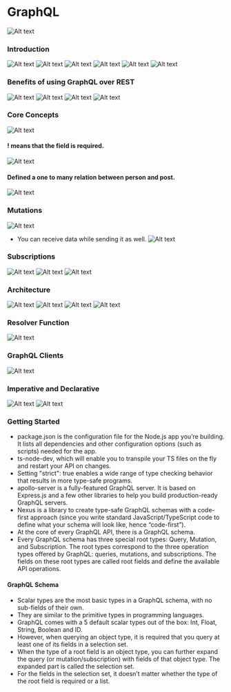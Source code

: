 # GraphQL
![Alt text](images/image.png)
### Introduction
![Alt text](images/image-1.png)
![Alt text](images/image-2.png)
![Alt text](images/image-3.png)
![Alt text](images/image-4.png)
![Alt text](images/image-5.png)
![Alt text](images/image-6.png)

### Benefits of using GraphQL over REST
![Alt text](images/image-7.png)
![Alt text](images/image-8.png)
![Alt text](images/image-9.png)
![Alt text](images/image-10.png)

### Core Concepts
![Alt text](images/image-11.png)
#### ! means that the field is required.
![Alt text](images/image-12.png)
#### Defined a one to many relation between person and post.
![Alt text](images/image-13.png)

### Mutations
![Alt text](images/image-14.png)
- You can receive data while sending it as well.
![Alt text](images/image-15.png)

### Subscriptions
![Alt text](images/image-16.png)
![Alt text](images/image-17.png)
![Alt text](images/image-19.png)

### Architecture
![Alt text](images/image-20.png)
![Alt text](images/image-21.png)
![Alt text](images/image-22.png)
![Alt text](images/image-23.png)

### Resolver Function
![Alt text](images/image-24.png)

### GraphQL Clients
![Alt text](images/image-25.png)

### Imperative and Declarative
![Alt text](images/image-26.png)
![Alt text](images/image-27.png)

### Getting Started
- package.json is the configuration file for the Node.js app you’re building. It lists all dependencies and other configuration options (such as scripts) needed for the app.
- ts-node-dev, which will enable you to transpile your TS files on the fly and restart your API on changes.
- Setting "strict": true enables a wide range of type checking behavior that results in more type-safe programs.
- apollo-server is a fully-featured GraphQL server. It is based on Express.js and a few other libraries to help you build production-ready GraphQL servers.
- Nexus is a library to create type-safe GraphQL schemas with a code-first approach (since you write standard JavaScript/TypeScript code to define what your schema will look like, hence “code-first”).
- At the core of every GraphQL API, there is a GraphQL schema.
- Every GraphQL schema has three special root types: Query, Mutation, and Subscription. The root types correspond to the three operation types offered by GraphQL: queries, mutations, and subscriptions. The fields on these root types are called root fields and define the available API operations.

#### GraphQL Schema
- Scalar types are the most basic types in a GraphQL schema, with no sub-fields of their own. 
- They are similar to the primitive types in programming languages. 
- GraphQL comes with a 5 default scalar types out of the box: Int, Float, String, Boolean and ID.
- However, when querying an object type, it is required that you query at least one of its fields in a selection set.
- When the type of a root field is an object type, you can further expand the query (or mutation/subscription) with fields of that object type. The expanded part is called the selection set.
- For the fields in the selection set, it doesn’t matter whether the type of the root field is required or a list.